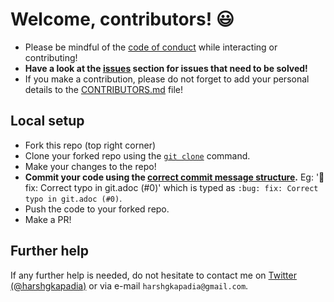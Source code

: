 # Welcome, contributors! :smiley:

- Please be mindful of the [code of conduct](CODE_OF_CONDUCT.md) while interacting or contributing!
- **Have a look at the [issues](https://github.com/HarshKapadia2/lbl-tribute-page/issues) section for issues that need to be solved!**
- If you make a contribution, please do not forget to add your personal details to the [CONTRIBUTORS.md](CONTRIBUTORS.md) file!

## Local setup

- Fork this repo (top right corner)
- Clone your forked repo using the [`git clone`](https://harshkapadia2.github.io/git_basics/#_git_clone) command.
- Make your changes to the repo!
- **Commit your code using the [correct commit message structure](https://harshkapadia2.github.io/git_basics/#_git_commit).** Eg: ':bug: fix: Correct typo in git.adoc (#0)' which is typed as `:bug: fix: Correct typo in git.adoc (#0)`.
- Push the code to your forked repo.
- Make a PR!

## Further help
If any further help is needed, do not hesitate to contact me on [Twitter (@harshgkapadia)](https://twitter.com/harshgkapadia) or via e-mail `harshgkapadia@gmail.com`.
